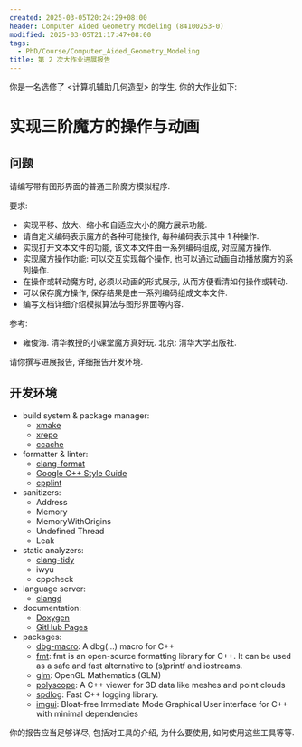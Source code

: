```yaml
---
created: 2025-03-05T20:24:29+08:00
header: Computer Aided Geometry Modeling (84100253-0)
modified: 2025-03-05T21:17:47+08:00
tags:
  - PhD/Course/Computer_Aided_Geometry_Modeling
title: 第 2 次大作业进展报告
---
```


你是一名选修了 <计算机辅助几何造型> 的学生. 你的大作业如下:

# 实现三阶魔方的操作与动画

## 问题

请编写带有图形界面的普通三阶魔方模拟程序.

要求:

- 实现平移、放大、缩小和自适应大小的魔方展示功能.
- 请自定义编码表示魔方的各种可能操作, 每种编码表示其中 1 种操作.
- 实现打开文本文件的功能, 该文本文件由一系列编码组成, 对应魔方操作.
- 实现魔方操作功能: 可以交互实现每个操作, 也可以通过动画自动播放魔方的系列操作.
- 在操作或转动魔方时, 必须以动画的形式展示, 从而方便看清如何操作或转动.
- 可以保存魔方操作, 保存结果是由一系列编码组成文本文件.
- 编写文档详细介绍模拟算法与图形界面等内容.

参考:

- 雍俊海. 清华教授的小课堂魔方真好玩. 北京: 清华大学出版社.

请你撰写进展报告, 详细报告开发环境.

## 开发环境

- build system & package manager:
	- [xmake](https://xmake.io/)
	- [xrepo](https://xrepo.xmake.io/)
	- [ccache]()
- formatter & linter:
	- [clang-format](https://clang.llvm.org/docs/ClangFormat.html)
	- [Google C++ Style Guide](https://google.github.io/styleguide/cppguide.html)
	- [cpplint](https://github.com/cpplint/cpplint)
- sanitizers:
	- Address
	- Memory
	- MemoryWithOrigins
	- Undefined
	  Thread
	- Leak
- static analyzers:
	- [clang-tidy](https://clang.llvm.org/extra/clang-tidy/)
	- iwyu
	- cppcheck
- language server:
	- [clangd](https://clangd.llvm.org/)
- documentation:
	- [Doxygen](https://www.doxygen.nl/)
	- [GitHub Pages](https://pages.github.com/)
- packages:
	- [dbg-macro](https://github.com/sharkdp/dbg-macro): A dbg(…) macro for C++
	- [fmt](https://fmt.dev/): fmt is an open-source formatting library for C++. It can be used as a safe and fast alternative to (s)printf and iostreams.
	- [glm](https://glm.g-truc.net/): OpenGL Mathematics (GLM)
	- [polyscope](https://polyscope.run/): A C++ viewer for 3D data like meshes and point clouds
	- [spdlog](https://github.com/gabime/spdlog): Fast C++ logging library.
	- [imgui](https://github.com/ocornut/imgui): Bloat-free Immediate Mode Graphical User interface for C++ with minimal dependencies

你的报告应当足够详尽, 包括对工具的介绍, 为什么要使用, 如何使用这些工具等等.
